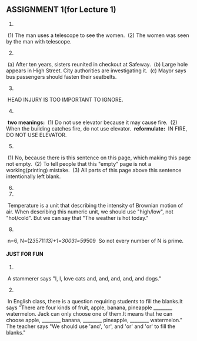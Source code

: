 ## ASSIGNMENT 1(for Lecture 1)

1.

​	(1) The man uses a telescope to see the women.
​	(2) The women was seen by the man with telescope.

2.

​	(a) After ten years, sisters reunited in checkout at Safeway.
​	(b) Large hole appears in High Street. City authorities are investigating it.
​	(c) Mayor says bus passengers should fasten their seatbelts.

3.

​	HEAD INJURY IS TOO IMPORTANT TO IGNORE.

4.

​	**two meanings:**
​	(1) Do not use elevator because it may cause fire.
​	(2) When the building catches fire, do not use elevator.
​	**reformulate:**
​	IN FIRE, DO NOT USE ELEVATOR.

5.

​	(1) No, because there is this sentence on this page, which making this page not empty.
​	(2) To tell people that this "empty" page is not a working(printing) mistake.
​	(3) All parts of this page above this sentence intentionally left blank.

6.



7.

​	Temperature is a unit that describing the intensity of Brownian motion of air. When describing this numeric unit, we should use "high/low", not "hot/cold". But we can say that "The weather is hot today."

8.

​	n=6, N=(2*3*5*7*11*13)+1=30031=59*509
​	So not every number of N is prime.

#### JUST FOR FUN

1.

​	A stammerer says "I, I, love cats and, and, and, and, and dogs."

2.

​	In English class, there is a question requiring students to fill the blanks.It says "There are four kinds of fruit, apple, banana, pineapple ________ watermelon. Jack can only choose one of them.It means that he can choose apple, ________ banana, ________ pineapple, ________ watermelon."
The teacher says "We should use 'and', 'or', and 'or' and 'or' to fill the blanks."